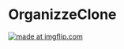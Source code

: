 # OrganizzeClone
<a href="https://imgflip.com/gif/39rcl0"><img src="https://i.imgflip.com/39rcl0.gif" title="made at imgflip.com"/></a>
